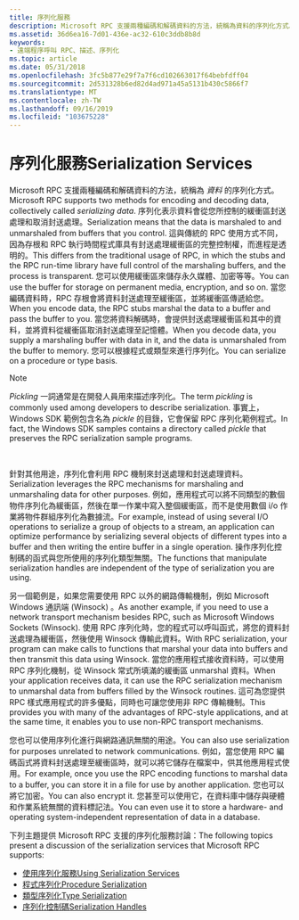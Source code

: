 ```yaml
---
title: 序列化服務
description: Microsoft RPC 支援兩種編碼和解碼資料的方法，統稱為資料的序列化方式。
ms.assetid: 36d6ea16-7d01-436e-ac32-610c3ddb8b8d
keywords:
- 遠端程序呼叫 RPC、描述、序列化
ms.topic: article
ms.date: 05/31/2018
ms.openlocfilehash: 3fc5b877e29f7a7f6cd102663017f64bebfdff04
ms.sourcegitcommit: 2d531328b6ed82d4ad971a45a5131b430c5866f7
ms.translationtype: MT
ms.contentlocale: zh-TW
ms.lasthandoff: 09/16/2019
ms.locfileid: "103675228"
---
```

# <a name="serialization-services"></a><span data-ttu-id="49380-104">序列化服務</span><span class="sxs-lookup"><span data-stu-id="49380-104">Serialization Services</span></span>

<span data-ttu-id="49380-105">Microsoft RPC 支援兩種編碼和解碼資料的方法，統稱為 *資料* 的序列化方式。</span><span class="sxs-lookup"><span data-stu-id="49380-105">Microsoft RPC supports two methods for encoding and decoding data, collectively called *serializing data*.</span></span> <span data-ttu-id="49380-106">序列化表示資料會從您所控制的緩衝區封送處理和取消封送處理。</span><span class="sxs-lookup"><span data-stu-id="49380-106">Serialization means that the data is marshaled to and unmarshaled from buffers that you control.</span></span> <span data-ttu-id="49380-107">這與傳統的 RPC 使用方式不同，因為存根和 RPC 執行時間程式庫具有封送處理緩衝區的完整控制權，而進程是透明的。</span><span class="sxs-lookup"><span data-stu-id="49380-107">This differs from the traditional usage of RPC, in which the stubs and the RPC run-time library have full control of the marshaling buffers, and the process is transparent.</span></span> <span data-ttu-id="49380-108">您可以使用緩衝區來儲存永久媒體、加密等等。</span><span class="sxs-lookup"><span data-stu-id="49380-108">You can use the buffer for storage on permanent media, encryption, and so on.</span></span> <span data-ttu-id="49380-109">當您編碼資料時，RPC 存根會將資料封送處理至緩衝區，並將緩衝區傳遞給您。</span><span class="sxs-lookup"><span data-stu-id="49380-109">When you encode data, the RPC stubs marshal the data to a buffer and pass the buffer to you.</span></span> <span data-ttu-id="49380-110">當您將資料解碼時，會提供封送處理緩衝區和其中的資料，並將資料從緩衝區取消封送處理至記憶體。</span><span class="sxs-lookup"><span data-stu-id="49380-110">When you decode data, you supply a marshaling buffer with data in it, and the data is unmarshaled from the buffer to memory.</span></span> <span data-ttu-id="49380-111">您可以根據程式或類型來進行序列化。</span><span class="sxs-lookup"><span data-stu-id="49380-111">You can serialize on a procedure or type basis.</span></span>

> [!Note]  
> <span data-ttu-id="49380-112">*Pickling* 一詞通常是在開發人員用來描述序列化。</span><span class="sxs-lookup"><span data-stu-id="49380-112">The term *pickling* is commonly used among developers to describe serialization.</span></span> <span data-ttu-id="49380-113">事實上，Windows SDK 範例包含名為 *pickle* 的目錄，它會保留 RPC 序列化範例程式。</span><span class="sxs-lookup"><span data-stu-id="49380-113">In fact, the Windows SDK samples contains a directory called *pickle* that preserves the RPC serialization sample programs.</span></span>

 

<span data-ttu-id="49380-114">針對其他用途，序列化會利用 RPC 機制來封送處理和封送處理資料。</span><span class="sxs-lookup"><span data-stu-id="49380-114">Serialization leverages the RPC mechanisms for marshaling and unmarshaling data for other purposes.</span></span> <span data-ttu-id="49380-115">例如，應用程式可以將不同類型的數個物件序列化為緩衝區，然後在單一作業中寫入整個緩衝區，而不是使用數個 i/o 作業將物件群組序列化為數據流。</span><span class="sxs-lookup"><span data-stu-id="49380-115">For example, instead of using several I/O operations to serialize a group of objects to a stream, an application can optimize performance by serializing several objects of different types into a buffer and then writing the entire buffer in a single operation.</span></span> <span data-ttu-id="49380-116">操作序列化控制碼的函式與您所使用的序列化類型無關。</span><span class="sxs-lookup"><span data-stu-id="49380-116">The functions that manipulate serialization handles are independent of the type of serialization you are using.</span></span>

<span data-ttu-id="49380-117">另一個範例是，如果您需要使用 RPC 以外的網路傳輸機制，例如 Microsoft Windows 通訊端 (Winsock) 。</span><span class="sxs-lookup"><span data-stu-id="49380-117">As another example, if you need to use a network transport mechanism besides RPC, such as Microsoft Windows Sockets (Winsock).</span></span> <span data-ttu-id="49380-118">使用 RPC 序列化時，您的程式可以呼叫函式，將您的資料封送處理為緩衝區，然後使用 Winsock 傳輸此資料。</span><span class="sxs-lookup"><span data-stu-id="49380-118">With RPC serialization, your program can make calls to functions that marshal your data into buffers and then transmit this data using Winsock.</span></span> <span data-ttu-id="49380-119">當您的應用程式接收資料時，可以使用 RPC 序列化機制，從 Winsock 常式所填滿的緩衝區 unmarshal 資料。</span><span class="sxs-lookup"><span data-stu-id="49380-119">When your application receives data, it can use the RPC serialization mechanism to unmarshal data from buffers filled by the Winsock routines.</span></span> <span data-ttu-id="49380-120">這可為您提供 RPC 樣式應用程式的許多優點，同時也可讓您使用非 RPC 傳輸機制。</span><span class="sxs-lookup"><span data-stu-id="49380-120">This provides you with many of the advantages of RPC-style applications, and at the same time, it enables you to use non-RPC transport mechanisms.</span></span>

<span data-ttu-id="49380-121">您也可以使用序列化進行與網路通訊無關的用途。</span><span class="sxs-lookup"><span data-stu-id="49380-121">You can also use serialization for purposes unrelated to network communications.</span></span> <span data-ttu-id="49380-122">例如，當您使用 RPC 編碼函式將資料封送處理至緩衝區時，就可以將它儲存在檔案中，供其他應用程式使用。</span><span class="sxs-lookup"><span data-stu-id="49380-122">For example, once you use the RPC encoding functions to marshal data to a buffer, you can store it in a file for use by another application.</span></span> <span data-ttu-id="49380-123">您也可以將它加密。</span><span class="sxs-lookup"><span data-stu-id="49380-123">You can also encrypt it.</span></span> <span data-ttu-id="49380-124">您甚至可以使用它，在資料庫中儲存與硬體和作業系統無關的資料標記法。</span><span class="sxs-lookup"><span data-stu-id="49380-124">You can even use it to store a hardware- and operating system-independent representation of data in a database.</span></span>

<span data-ttu-id="49380-125">下列主題提供 Microsoft RPC 支援的序列化服務討論：</span><span class="sxs-lookup"><span data-stu-id="49380-125">The following topics present a discussion of the serialization services that Microsoft RPC supports:</span></span>

-   [<span data-ttu-id="49380-126">使用序列化服務</span><span class="sxs-lookup"><span data-stu-id="49380-126">Using Serialization Services</span></span>](using-serialization-services.md)
-   [<span data-ttu-id="49380-127">程式序列化</span><span class="sxs-lookup"><span data-stu-id="49380-127">Procedure Serialization</span></span>](procedure-serialization.md)
-   [<span data-ttu-id="49380-128">類型序列化</span><span class="sxs-lookup"><span data-stu-id="49380-128">Type Serialization</span></span>](type-serialization.md)
-   [<span data-ttu-id="49380-129">序列化控制碼</span><span class="sxs-lookup"><span data-stu-id="49380-129">Serialization Handles</span></span>](serialization-handles.md)

 

 




